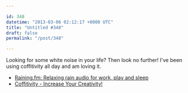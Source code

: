 ```yaml
---

id: 348
datetime: "2013-03-06 02:12:17 +0000 UTC"
title: "Untitled #348"
draft: false
permalink: "/post/348"

---
```


Looking for some white noise in your life? Then look no further! I've been using coffitivity all day and am loving it. 

 
 * [Raining.fm: Relaxing rain audio for work, play and sleep](http://raining.fm/)
 * [Coffitivity - Increase Your Creativity!](http://www.coffitivity.com/)


